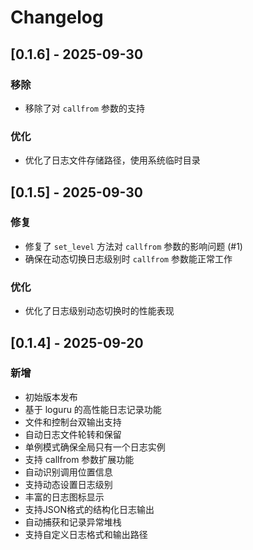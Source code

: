 # Changelog

## [0.1.6] - 2025-09-30

### 移除

- 移除了对 `callfrom` 参数的支持

### 优化

- 优化了日志文件存储路径，使用系统临时目录

## [0.1.5] - 2025-09-30

### 修复

- 修复了 `set_level` 方法对 `callfrom` 参数的影响问题 (#1)
- 确保在动态切换日志级别时 `callfrom` 参数能正常工作

### 优化

- 优化了日志级别动态切换时的性能表现

## [0.1.4] - 2025-09-20

### 新增

- 初始版本发布
- 基于 loguru 的高性能日志记录功能
- 文件和控制台双输出支持
- 自动日志文件轮转和保留
- 单例模式确保全局只有一个日志实例
- 支持 callfrom 参数扩展功能
- 自动识别调用位置信息
- 支持动态设置日志级别
- 丰富的日志图标显示
- 支持JSON格式的结构化日志输出
- 自动捕获和记录异常堆栈
- 支持自定义日志格式和输出路径